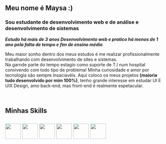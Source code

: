 ## Meu nome é Maysa :)
### Sou estudante de desenvolvimento web e de análise e desenvolvimento de sistemas 


_**Estudo há mais de 3 anos Desenvolvimento web e pratico há menos de 1 ano pela falta de tempo e fim de ensino médio**_
<p>Meu maior sonho dentro dos meus estudos é me realizar profissionalmente trabalhando com desenvolvimento de sites e sistemas.
<br> Na garnde parte do tempo estagio como suporte de T.I num hospital convivendo com todo tipo de problema! Minha curiosidade e amor por
tecnologia são sempre insaciavéis. Aqui coloco os meus projetos <strong>(maioria tudo desenvolvido por mim 100%)</strong>, tenho grande interesse em estudar UI E UIX Design, amo back-end, mas front-end é realmente espetacular.
</p>
<br>
<h2> Minhas Skills <h2> 
 <img src="https://cdn.jsdelivr.net/gh/devicons/devicon/icons/css3/css3-original.svg" width='50px' />
  <img src="https://cdn.jsdelivr.net/gh/devicons/devicon/icons/html5/html5-original.svg"  width='50px'/>
   <img src="https://cdn.jsdelivr.net/gh/devicons/devicon/icons/javascript/javascript-original.svg" width='50px'/>
   <img src="https://cdn.jsdelivr.net/gh/devicons/devicon/icons/php/php-original.svg" width='50px'/>
    <img src="https://cdn.jsdelivr.net/gh/devicons/devicon/icons/mysql/mysql-original-wordmark.svg" width='50px'/>
     <img src="https://cdn.jsdelivr.net/gh/devicons/devicon/icons/bootstrap/bootstrap-original.svg" width='50px' />
